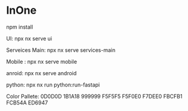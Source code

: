# InOne

npm install

UI: npx nx serve ui

Serveices
 Main: npx nx serve services-main

Mobile : npx nx serve mobile

anroid: npx nx serve android

python: npx nx run python:run-fastapi

Color Pallete: 
0D0D0D
1B1A18
999999
F5F5F5
F5F0E0
F7DEE0
FBCFB1
FCB54A
ED6947
